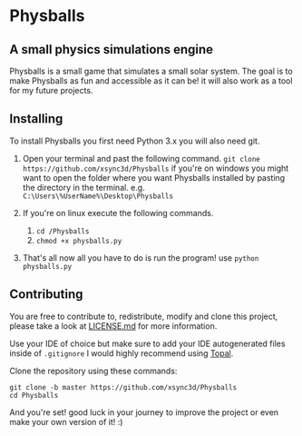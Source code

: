 # Physballs

## A small physics simulations engine

Physballs is a small game that simulates a small solar system. The goal is to make Physballs
as fun and accessible as it can be! it will also work as a tool for my future projects.

## Installing
To install Physballs you first need Python 3.x you will also need git.

1. Open your terminal and past the following command.
`git clone https://github.com/xsync3d/Physballs`
if you're on windows you might want to open the folder where you want Physballs installed by pasting the directory in the terminal.
e.g. `C:\Users\%UserName%\Desktop\Physballs`

2. If you're on linux execute the following commands.
   1. `cd /Physballs`
   2. `chmod +x physballs.py`

3. That's all now all you have to do is run the program! use `python physballs.py`

## Contributing
You are free to contribute to, redistribute, modify and clone this project, please take a look at [LICENSE.md](https://github.com/xsync3d/Physballs/blob/master/LICENSE.md) for more information.

Use your IDE of choice but make sure to add your IDE autogenerated files inside of `.gitignore` I would highly recommend using [Topal](https://www.toptal.com/developers/gitignore/).

Clone the repository using these commands:
```
git clone -b master https://github.com/xsync3d/Physballs
cd Physballs
```

And you're set! good luck in your journey to improve the project or even make your own version of it! :)